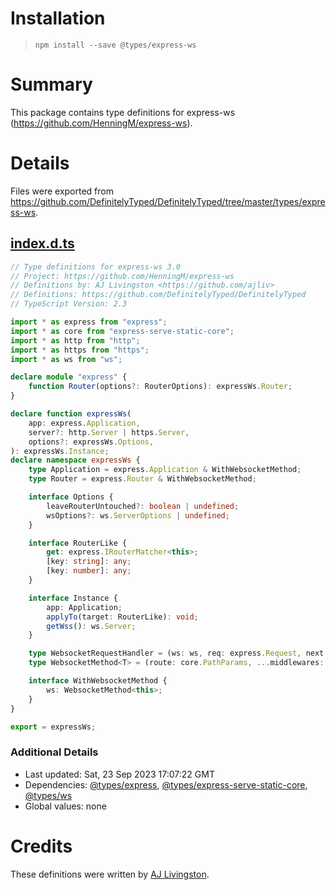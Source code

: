 # Installation
> `npm install --save @types/express-ws`

# Summary
This package contains type definitions for express-ws (https://github.com/HenningM/express-ws).

# Details
Files were exported from https://github.com/DefinitelyTyped/DefinitelyTyped/tree/master/types/express-ws.
## [index.d.ts](https://github.com/DefinitelyTyped/DefinitelyTyped/tree/master/types/express-ws/index.d.ts)
````ts
// Type definitions for express-ws 3.0
// Project: https://github.com/HenningM/express-ws
// Definitions by: AJ Livingston <https://github.com/ajliv>
// Definitions: https://github.com/DefinitelyTyped/DefinitelyTyped
// TypeScript Version: 2.3

import * as express from "express";
import * as core from "express-serve-static-core";
import * as http from "http";
import * as https from "https";
import * as ws from "ws";

declare module "express" {
    function Router(options?: RouterOptions): expressWs.Router;
}

declare function expressWs(
    app: express.Application,
    server?: http.Server | https.Server,
    options?: expressWs.Options,
): expressWs.Instance;
declare namespace expressWs {
    type Application = express.Application & WithWebsocketMethod;
    type Router = express.Router & WithWebsocketMethod;

    interface Options {
        leaveRouterUntouched?: boolean | undefined;
        wsOptions?: ws.ServerOptions | undefined;
    }

    interface RouterLike {
        get: express.IRouterMatcher<this>;
        [key: string]: any;
        [key: number]: any;
    }

    interface Instance {
        app: Application;
        applyTo(target: RouterLike): void;
        getWss(): ws.Server;
    }

    type WebsocketRequestHandler = (ws: ws, req: express.Request, next: express.NextFunction) => void;
    type WebsocketMethod<T> = (route: core.PathParams, ...middlewares: WebsocketRequestHandler[]) => T;

    interface WithWebsocketMethod {
        ws: WebsocketMethod<this>;
    }
}

export = expressWs;

````

### Additional Details
 * Last updated: Sat, 23 Sep 2023 17:07:22 GMT
 * Dependencies: [@types/express](https://npmjs.com/package/@types/express), [@types/express-serve-static-core](https://npmjs.com/package/@types/express-serve-static-core), [@types/ws](https://npmjs.com/package/@types/ws)
 * Global values: none

# Credits
These definitions were written by [AJ Livingston](https://github.com/ajliv).
